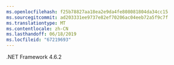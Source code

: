 ```yaml
---
ms.openlocfilehash: f25b78827aa18ea2e9da4fe808081804da34cc15
ms.sourcegitcommit: ad203331ee9737e82ef70206ac04eeb72a5f9c7f
ms.translationtype: MT
ms.contentlocale: zh-CN
ms.lasthandoff: 06/18/2019
ms.locfileid: "67219693"
---
```

.NET Framework 4.6.2